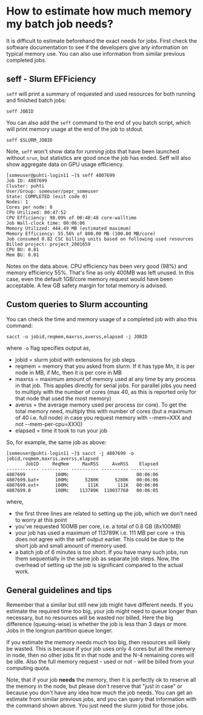 # How to estimate how much memory my batch job needs?

It is difficult to estimate beforehand the exact needs for jobs. First check the software documentation to see if the developers give any information on typical memory use. You can also use information from similar previous completed jobs. 

## seff - Slurm EFFiciency

`seff` will print a summary of requested and used resources for both running and finished batch jobs:

```
seff JOBID
```

You can also add the `seff` command to the end of you batch script, which will print memory usage at the end of the job to stdout.

```
seff $SLURM_JOBID
```

Note, `seff` won't show data for _running_ jobs that have been launched without `srun`,
but statistics are good once the job has ended.
Seff will also show aggregate data on GPU usage efficiency.

```
[someuser@puhti-login11 ~]$ seff 4807699
Job ID: 4807699
Cluster: puhti
User/Group: someuser/pepr_someuser
State: COMPLETED (exit code 0)
Nodes: 1
Cores per node: 8
CPU Utilized: 00:47:52
CPU Efficiency: 98.09% of 00:48:48 core-walltime
Job Wall-clock time: 00:06:06
Memory Utilized: 444.49 MB (estimated maximum)
Memory Efficiency: 55.56% of 800.00 MB (100.00 MB/core)
Job consumed 0.82 CSC billing units based on following used resources
Billed project: project_2001659
CPU BU: 0.81
Mem BU: 0.01
```

Notes on the data above. CPU efficiency has been very good (98%) and memory efficiency 55%.
That's fine as only 400MB was left unused. In this case, even the default 1GB/core memory
request would have been acceptable. A few GB safety margin for total memory is advised.

## Custom queries to Slurm accounting

You can check the time and memory usage of a completed job with also this command:

```
sacct -o jobid,reqmem,maxrss,averss,elapsed -j JOBID
```

where `-o` flag specifies output as,

*   jobid = slurm jobid with extensions for job steps
*   reqmem = memory that you asked from slurm. If it has type Mn, it is per node in MB, if Mc, then it is per core in MB
*   maxrss = maximum amount of memory used at any time by any process in that job. This applies directly for serial jobs. For parallel jobs you need to multiply with the number of cores (max 40, as this is reported only for that node that used the most memory)
*   averss = the average memory used per process (or core). To get the total memory need, multiply this with number of cores (but a maximum of 40 i.e. full node) in case you request memory with --mem=XXX and not --mem-per-cpu=XXX))
*   elapsed = time it took to run your job

So, for example, the same job as above:

```
[someuser@puhti-login11 ~]$ sacct -j 4807699 -o jobid,reqmem,maxrss,averss,elapsed
       JobID     ReqMem     MaxRSS     AveRSS    Elapsed
------------ ---------- ---------- ---------- ----------
4807699           100Mc                         00:06:06
4807699.bat+      100Mc      5280K      5280K   00:06:06
4807699.ext+      100Mc       111K       111K   00:06:06
4807699.0         100Mc    113789K  110037760   00:06:05
```

where,

* the first three lines are related to setting up the job, which we don't need to worry at this point
* you've requested 100MB per core, i.e. a total of 0.8 GB (8x100MB)
* your job has used a maximum of 113789K i.e. 111 MB per core -> this does not agree with the seff output earlier. This could be due to the short job and small amount of memory used.
* a batch job of 6 minutes is too short. If you have many such jobs, run them sequentially in the same job as separate job steps. Now, the overhead of setting up the job is significant compared to the actual work.

## General guidelines and tips

Remember that a similar but still new job might have different needs. If you estimate the required time too big, your job might need to queue longer than necessary, but no resources will be wasted nor billed. Here the big difference (queuing-wise) is whether the job is less than 3 days or more. Jobs in the longrun partition queue longer.

If you estimate the memory needs much too big, then resources will likely be wasted. This is because if your job uses only 4 cores but all the memory in node, then no other jobs fit in that node and the N-4 remaining cores will be idle. Also the full memory request - used or not - will be billed from your computing quota.

Note, that if your job **needs** the memory, then it is perfectly ok to reserve all the memory in the node, but please don't reserve that "just in case" or because you don't have any idea how much the job needs. You can get an estimate from similar previous jobs, and you can query that information with the command shown above. You just need the slurm jobid for those jobs.
